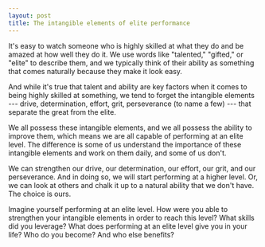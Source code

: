 ```yaml
---
layout: post
title: The intangible elements of elite performance
---
```


It's easy to watch someone who is highly skilled at what they do and be amazed at how well they do it. We use words like "talented," "gifted," or "elite" to describe them, and we typically think of their ability as something that comes naturally because they make it look easy.

And while it's true that talent and ability are key factors when it comes to being highly skilled at something, we tend to forget the intangible elements --- drive, determination, effort, grit, perseverance (to name a few) --- that separate the great from the elite.

We all possess these intangible elements, and we all possess the ability to improve them, which means we are all capable of performing at an elite level. The difference is some of us understand the importance of these intangible elements and work on them daily, and some of us don't.

We can strengthen our drive, our determination, our effort, our grit, and our perseverance. And in doing so, we will start performing at a higher level. Or, we can look at others and chalk it up to a natural ability that we don't have. The choice is ours.

Imagine yourself performing at an elite level. How were you able to strengthen your intangible elements in order to reach this level? What skills did you leverage? What does performing at an elite level give you in your life? Who do you become? And who else benefits?
